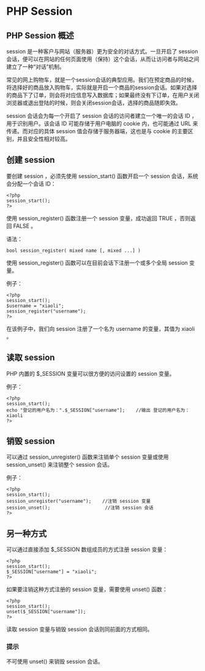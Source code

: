 # PHP Session

## PHP Session 概述

session 是一种客户与网站（服务器）更为安全的对话方式。一旦开启了 session
会话，便可以在网站的任何页面使用（保持）这个会话，从而让访问者与网站之间建立了一种“对话”机制。

常见的网上购物车，就是一个session会话的典型应用。我们在预定商品的时候，将选择好的商品放入购物车，实际就是开启一个商品的session会话。如果对选择的商品下了订单，则会将对应信息写入数据库；如果最终没有下订单，在用户关闭浏览器或退出登陆的时候，则会关闭session会话，选择的商品随即失效。

session 会话会为每一个开启了 session 会话的访问者建立一个唯一的会话 ID ，用于识别用户。该会话 ID 可能存储于用户电脑的 cookie
内，也可能通过 URL 来传递。而对应的具体 session 值会存储于服务器端，这也是与 cookie 的主要区别，并且安全性相对较高。

## 创建 session

要创建 session ，必须先使用 session_start() 函数开启一个 session 会话，系统会分配一个会话 ID：

    
    
    <?php
    session_start();
    ?>
    

使用 session_register() 函数注册一个 session 变量，成功返回 TRUE ，否则返回 FALSE 。

语法：

    
    
    bool session_register( mixed name [, mixed ...] )
    

使用 session_register() 函数可以在目前会话下注册一个或多个全局 session 变量。

例子：

    
    
    <?php
    session_start();
    $username = "xiaoli";
    session_register("username");
    ?>
    

在该例子中，我们向 session 注册了一个名为 username 的变量，其值为 xiaoli 。

## 读取 session

PHP 内置的 $_SESSION 变量可以很方便的访问设置的 session 变量。

例子：

    
    
    <?php
    session_start();
    echo "登记的用户名为：".$_SESSION["username"];    //输出 登记的用户名为：xiaoli
    ?>
    

## 销毁 session

可以通过 session_unregister() 函数来注销单个 session 变量或使用 session_unset() 来注销整个 session
会话。

例子：

    
    
    <?php
    session_start();
    session_unregister("username");    //注销 session 变量
    session_unset();                    //注销 session 会话
    ?>
    

## 另一种方式

可以通过直接添加 $_SESSION 数组成员的方式注册 session 变量：

    
    
    <?php
    session_start();
    $_SESSION["username"] = "xiaoli";
    ?>
    

如果要注销这种方式注册的 session 变量，需要使用 unset() 函数：

    
    
    <?php
    session_start();
    unset($_SESSION["username"]);
    ?>
    

读取 session 变量与销毁 session 会话则同前面的方式相同。

### 提示

不可使用 unset() 来销毁 session 会话。
